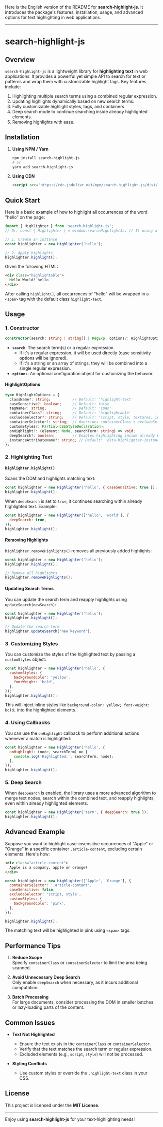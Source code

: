 Here is the English version of the README for **search-highlight-js**. It introduces the package's features, installation, usage, and advanced options for text highlighting in web applications.

---

# search-highlight-js

## Overview

`search-highlight-js` is a lightweight library for **highlighting text** in web applications. It provides a powerful yet simple API to search for text or patterns and wrap them with customizable highlight tags. Key features include:

1. Highlighting multiple search terms using a combined regular expression.
2. Updating highlights dynamically based on new search terms.
3. Fully customizable highlight styles, tags, and containers.
4. Deep search mode to continue searching inside already highlighted elements.
5. Removing highlights with ease.

## Installation

1. **Using NPM / Yarn**

   ```bash
   npm install search-highlight-js
   # or
   yarn add search-highlight-js
   ```

2. **Using CDN**

   ```html
   <script src="https://cdn.jsdelivr.net/npm/search-highlight-js/dist/search-highlight.umd.js"></script>
   ```

## Quick Start

Here is a basic example of how to highlight all occurrences of the word "hello" on the page:

```js
import { Highlighter } from 'search-highlight-js';
// Or: const { Highlighter } = window.searchHighlightJs; // If using a script tag

// 1. Create an instance
const highlighter = new Highlighter('hello');

// 2. Apply highlights
highlighter.highlight();
```

Given the following HTML:

```html
<div class="highlightable">
  Hello World! hello
</div>
```

After calling `highlight()`, all occurrences of "hello" will be wrapped in a `<span>` tag with the default class `highlight-text`.

## Usage

### 1. Constructor

```ts
constructor(search: string | string[] | RegExp, options?: HighlightOptions)
```

- **`search`**: The search term(s) or a regular expression.
  - If it's a regular expression, it will be used directly (case sensitivity options will be ignored).
  - If it's a string or an array of strings, they will be combined into a single regular expression.
- **`options`**: An optional configuration object for customizing the behavior.

#### HighlightOptions

```ts
type HighlightOptions = {
  className?: string;          // Default: 'highlight-text'
  caseSensitive?: boolean;     // Default: false
  tagName?: string;            // Default: 'span'
  containerClass?: string;     // Default: 'highlightable'
  excludeSelector?: string;    // Default: 'script, style, textarea, input, [contenteditable="true"]'
  containerSelector?: string;  // Overrides containerClass + excludeSelector
  customStyles?: Partial<CSSStyleDeclaration>;
  onHighlight?: (element: Node, searchTerm: string) => void;
  deepSearch?: boolean;        // Enables highlighting inside already highlighted elements
  instanceAttributeName?: string; // Default: 'data-highlighter-instance'
};
```

### 2. Highlighting Text

#### `highlighter.highlight()`

Scans the DOM and highlights matching text:

```js
const highlighter = new Highlighter('hello', { caseSensitive: true });
highlighter.highlight();
```

When `deepSearch` is set to `true`, it continues searching within already highlighted text. Example:

```js
const highlighter = new Highlighter(['hello', 'world'], {
  deepSearch: true,
});
highlighter.highlight();
```

#### Removing Highlights

`highlighter.removeHighlights()` removes all previously added highlights:

```js
const highlighter = new Highlighter('hello');
highlighter.highlight();

// Remove all highlights
highlighter.removeHighlights();
```

#### Updating Search Terms

You can update the search term and reapply highlights using `updateSearch(newSearch)`:

```js
const highlighter = new Highlighter('hello');
highlighter.highlight();

// Update the search term
highlighter.updateSearch('new keyword');
```

### 3. Customizing Styles

You can customize the styles of the highlighted text by passing a `customStyles` object:

```js
const highlighter = new Highlighter('hello', {
  customStyles: {
    backgroundColor: 'yellow',
    fontWeight: 'bold',
  },
});
highlighter.highlight();
```

This will inject inline styles like `background-color: yellow; font-weight: bold;` into the highlighted elements.

### 4. Using Callbacks

You can use the `onHighlight` callback to perform additional actions whenever a match is highlighted:

```js
const highlighter = new Highlighter('hello', {
  onHighlight: (node, searchTerm) => {
    console.log('Highlighted:', searchTerm, node);
  },
});
highlighter.highlight();
```

### 5. Deep Search

When `deepSearch` is enabled, the library uses a more advanced algorithm to merge text nodes, search within the combined text, and reapply highlights, even within already highlighted elements.

```js
const highlighter = new Highlighter('term', { deepSearch: true });
highlighter.highlight();
```

## Advanced Example

Suppose you want to highlight case-insensitive occurrences of "Apple" or "Orange" in a specific container `.article-content`, excluding certain elements. Here's how:

```html
<div class="article-content">
  Apple is a company. apple or orange?
</div>
```

```js
const highlighter = new Highlighter(['Apple', 'Orange'], {
  containerSelector: '.article-content',
  caseSensitive: false,
  excludeSelector: 'script, style',
  customStyles: {
    backgroundColor: 'pink',
  },
});

highlighter.highlight();
```

The matching text will be highlighted in pink using `<span>` tags.

## Performance Tips

1. **Reduce Scope**  
   Specify `containerClass` or `containerSelector` to limit the area being scanned.

2. **Avoid Unnecessary Deep Search**  
   Only enable `deepSearch` when necessary, as it incurs additional computation.

3. **Batch Processing**  
   For large documents, consider processing the DOM in smaller batches or lazy-loading parts of the content.

## Common Issues

- **Text Not Highlighted**  
  - Ensure the text exists in the `containerClass` or `containerSelector`.
  - Verify that the text matches the search term or regular expression.
  - Excluded elements (e.g., `script`, `style`) will not be processed.

- **Styling Conflicts**  
  - Use custom styles or override the `.highlight-text` class in your CSS.


## License

This project is licensed under the **MIT License**.

---

Enjoy using **search-highlight-js** for your text-highlighting needs!